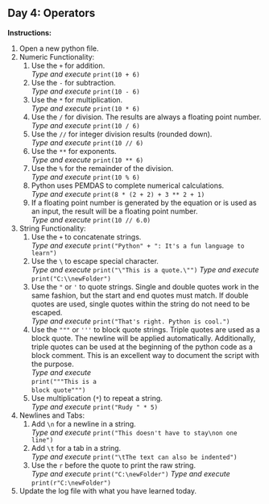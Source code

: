## Day 4: Operators
**Instructions:** 
1. Open a new python file.
2. Numeric Functionality:  
    1. Use the `+` for addition.  
       _Type and execute_ `print(10 + 6)`
    2. Use the `-` for subtraction.  
       _Type and execute_ `print(10 - 6)`
    3. Use the `*` for multiplication.  
       _Type and execute_ `print(10 * 6)`
    4. Use the `/` for division. The results are always a floating point number.  
       _Type and execute_ `print(10 / 6)`
    5. Use the `//` for integer division results (rounded down).  
       _Type and execute_ `print(10 // 6)`
    6. Use the `**` for exponents.  
       _Type and execute_ `print(10 ** 6)`
    7. Use the `%` for the remainder of the division.  
       _Type and execute_ `print(10 % 6)`
    8. Python uses PEMDAS to complete numerical calculations.  
       _Type and execute_ `print(8 * (2 + 2) + 3 ** 2 + 1)`
    9. If a floating point number is generated by the equation or is used as an input, the result will be a floating point number.  
       _Type and execute_ `print(10 // 6.0)`
3. String Functionality:
    1. Use the `+` to concatenate strings.  
       _Type and execute_ `print("Python" + ": It's a fun language to learn")`
    2. Use the `\` to escape special character.  
       _Type and execute_ `print("\"This is a quote.\"")`
       _Type and execute_ `print("C:\\newFolder")`
    3. Use the `"` or `'` to quote strings. Single and double quotes work in the same fashion, but the start and end quotes must match. If double quotes are used, single quotes within the string do not need to be escaped.  
       _Type and execute_ `print("That's right. Python is cool.")`
    4. Use the `"""` or `'''` to block quote strings. Triple quotes are used as a block quote. The newline will be applied automatically. Additionally, triple quotes can be used at the beginning of the python code as a block comment. This is an excellent way to document the script with the purpose.  
       _Type and execute_  
       `print("""This is a`  
       `block quote""")`
    5. Use multiplication (`*`) to repeat a string.  
       _Type and execute_ `print("Rudy " * 5)`
4. Newlines and Tabs:
    1. Add `\n` for a newline in a string.  
       _Type and execute_ `print("This doesn't have to stay\non one line")`
    2. Add `\t` for a tab in a string.  
       _Type and execute_ `print("\tThe text can also be indented")`
    3. Use the `r` before the quote to print the raw string.  
       _Type and execute_ `print("C:\newFolder")`
       _Type and execute_ `print(r"C:\newFolder")`
5. Update the log file with what you have learned today.
